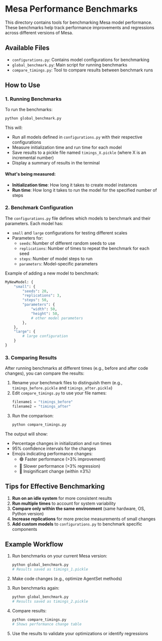 # Mesa Performance Benchmarks

This directory contains tools for benchmarking Mesa model performance. These benchmarks help track performance improvements and regressions across different versions of Mesa.

## Available Files

- `configurations.py`: Contains model configurations for benchmarking
- `global_benchmark.py`: Main script for running benchmarks
- `compare_timings.py`: Tool to compare results between benchmark runs

## How to Use

### 1. Running Benchmarks

To run the benchmarks:

```bash
python global_benchmark.py
```

This will:
- Run all models defined in `configurations.py` with their respective configurations
- Measure initialization time and run time for each model
- Save results to a pickle file named `timings_X.pickle` (where X is an incremental number)
- Display a summary of results in the terminal

#### What's being measured:

- **Initialization time**: How long it takes to create model instances
- **Run time**: How long it takes to run the model for the specified number of steps

### 2. Benchmark Configuration

The `configurations.py` file defines which models to benchmark and their parameters. Each model has:

- `small` and `large` configurations for testing different scales
- Parameters for:
  - `seeds`: Number of different random seeds to use
  - `replications`: Number of times to repeat the benchmark for each seed
  - `steps`: Number of model steps to run
  - `parameters`: Model-specific parameters

Example of adding a new model to benchmark:

```python
MyNewModel: {
    "small": {
        "seeds": 20,
        "replications": 3,
        "steps": 50,
        "parameters": {
            "width": 50,
            "height": 50,
            # other model parameters
        },
    },
    "large": {
        # large configuration
    }
}
```

### 3. Comparing Results

After running benchmarks at different times (e.g., before and after code changes), you can compare the results:

1. Rename your benchmark files to distinguish them (e.g., `timings_before.pickle` and `timings_after.pickle`)
2. Edit `compare_timings.py` to use your file names:
   ```python
   filename1 = "timings_before"
   filename2 = "timings_after"
   ```
3. Run the comparison:
   ```bash
   python compare_timings.py
   ```

The output will show:
- Percentage changes in initialization and run times
- 95% confidence intervals for the changes
- Emojis indicating performance changes:
  - 🟢 Faster performance (>3% improvement)
  - 🔴 Slower performance (>3% regression)
  - 🔵 Insignificant change (within ±3%)

## Tips for Effective Benchmarking

1. **Run on an idle system** for more consistent results
2. **Run multiple times** to account for system variability
3. **Compare only within the same environment** (same hardware, OS, Python version)
4. **Increase replications** for more precise measurements of small changes
5. **Add custom models** to `configurations.py` to benchmark specific components

## Example Workflow

1. Run benchmarks on your current Mesa version:
   ```bash
   python global_benchmark.py
   # Results saved as timings_1.pickle
   ```

2. Make code changes (e.g., optimize AgentSet methods)

3. Run benchmarks again:
   ```bash
   python global_benchmark.py
   # Results saved as timings_2.pickle
   ```

4. Compare results:
   ```bash
   python compare_timings.py
   # Shows performance change table
   ```

5. Use the results to validate your optimizations or identify regressions